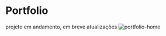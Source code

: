# Portfolio
 
 projeto em andamento, em breve atualizações
![portfolio-home](https://user-images.githubusercontent.com/113210542/212777742-a7ba9394-c42e-4207-bb69-4e622ea5dba9.png)
